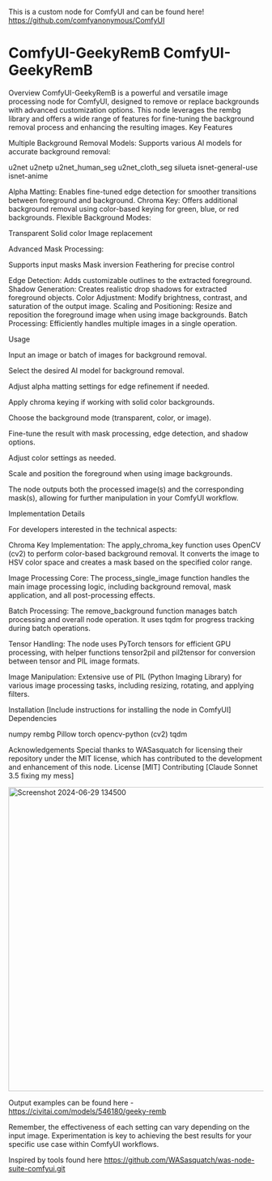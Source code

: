 This is a custom node for ComfyUI
and can be found here!
https://github.com/comfyanonymous/ComfyUI

# ComfyUI-GeekyRemB ComfyUI-GeekyRemB
Overview
ComfyUI-GeekyRemB is a powerful and versatile image processing node for ComfyUI, designed to remove or replace backgrounds with advanced customization options. This node leverages the rembg library and offers a wide range of features for fine-tuning the background removal process and enhancing the resulting images.
Key Features

Multiple Background Removal Models: Supports various AI models for accurate background removal:

u2net
u2netp
u2net_human_seg
u2net_cloth_seg
silueta
isnet-general-use
isnet-anime


Alpha Matting: Enables fine-tuned edge detection for smoother transitions between foreground and background.
Chroma Key: Offers additional background removal using color-based keying for green, blue, or red backgrounds.
Flexible Background Modes:

Transparent
Solid color
Image replacement


Advanced Mask Processing:

Supports input masks
Mask inversion
Feathering for precise control


Edge Detection: Adds customizable outlines to the extracted foreground.
Shadow Generation: Creates realistic drop shadows for extracted foreground objects.
Color Adjustment: Modify brightness, contrast, and saturation of the output image.
Scaling and Positioning: Resize and reposition the foreground image when using image backgrounds.
Batch Processing: Efficiently handles multiple images in a single operation.

Usage

Input an image or batch of images for background removal.

Select the desired AI model for background removal.

Adjust alpha matting settings for edge refinement if needed.

Apply chroma keying if working with solid color backgrounds.

Choose the background mode (transparent, color, or image).

Fine-tune the result with mask processing, edge detection, and shadow options.

Adjust color settings as needed.

Scale and position the foreground when using image backgrounds.

The node outputs both the processed image(s) and the corresponding mask(s), allowing for further manipulation in your ComfyUI workflow.

Implementation Details

For developers interested in the technical aspects:

Chroma Key Implementation: The apply_chroma_key function uses OpenCV (cv2) to perform color-based background removal. It converts the image to HSV color space and creates a mask based on the specified color range.

Image Processing Core: The process_single_image function handles the main image processing logic, including background removal, mask application, and all post-processing effects.

Batch Processing: The remove_background function manages batch processing and overall node operation. It uses tqdm for progress tracking during batch operations.

Tensor Handling: The node uses PyTorch tensors for efficient GPU processing, with helper functions tensor2pil and pil2tensor for conversion between tensor and PIL image formats.

Image Manipulation: Extensive use of PIL (Python Imaging Library) for various image processing tasks, including resizing, rotating, and applying filters.

Installation
[Include instructions for installing the node in ComfyUI]
Dependencies

numpy
rembg
Pillow
torch
opencv-python (cv2)
tqdm

Acknowledgements
Special thanks to WASasquatch for licensing their repository under the MIT license, which has contributed to the development and enhancement of this node.
License
[MIT]
Contributing
[Claude Sonnet 3.5 fixing my mess]

<img width="600" alt="Screenshot 2024-06-29 134500" src="https://github.com/GeekyGhost/ComfyUI-GeekyRemB/assets/111990299/b09a1833-8bdb-43ba-95db-da6f520e8411">

Output examples can be found here - https://civitai.com/models/546180/geeky-remb




Remember, the effectiveness of each setting can vary depending on the input image. Experimentation is key to achieving the best results for your specific use case within ComfyUI workflows.

Inspired by tools found here https://github.com/WASasquatch/was-node-suite-comfyui.git

